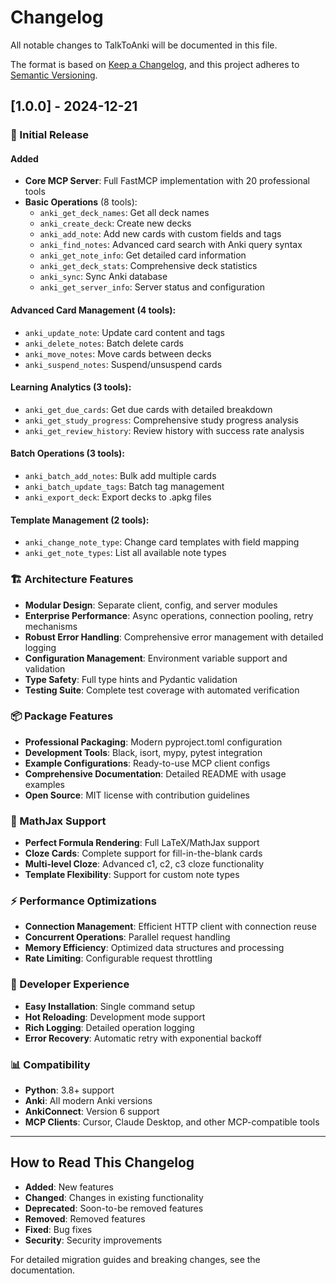 # Changelog

All notable changes to TalkToAnki will be documented in this file.

The format is based on [Keep a Changelog](https://keepachangelog.com/en/1.0.0/),
and this project adheres to [Semantic Versioning](https://semver.org/spec/v2.0.0.html).

## [1.0.0] - 2024-12-21

### 🎉 Initial Release

#### Added
- **Core MCP Server**: Full FastMCP implementation with 20 professional tools
- **Basic Operations** (8 tools):
  - `anki_get_deck_names`: Get all deck names
  - `anki_create_deck`: Create new decks
  - `anki_add_note`: Add new cards with custom fields and tags
  - `anki_find_notes`: Advanced card search with Anki query syntax
  - `anki_get_note_info`: Get detailed card information
  - `anki_get_deck_stats`: Comprehensive deck statistics
  - `anki_sync`: Sync Anki database
  - `anki_get_server_info`: Server status and configuration

#### Advanced Card Management (4 tools):
- `anki_update_note`: Update card content and tags
- `anki_delete_notes`: Batch delete cards
- `anki_move_notes`: Move cards between decks
- `anki_suspend_notes`: Suspend/unsuspend cards

#### Learning Analytics (3 tools):
- `anki_get_due_cards`: Get due cards with detailed breakdown
- `anki_get_study_progress`: Comprehensive study progress analysis
- `anki_get_review_history`: Review history with success rate analysis

#### Batch Operations (3 tools):
- `anki_batch_add_notes`: Bulk add multiple cards
- `anki_batch_update_tags`: Batch tag management
- `anki_export_deck`: Export decks to .apkg files

#### Template Management (2 tools):
- `anki_change_note_type`: Change card templates with field mapping
- `anki_get_note_types`: List all available note types

### 🏗️ Architecture Features
- **Modular Design**: Separate client, config, and server modules
- **Enterprise Performance**: Async operations, connection pooling, retry mechanisms
- **Robust Error Handling**: Comprehensive error management with detailed logging
- **Configuration Management**: Environment variable support and validation
- **Type Safety**: Full type hints and Pydantic validation
- **Testing Suite**: Complete test coverage with automated verification

### 📦 Package Features
- **Professional Packaging**: Modern pyproject.toml configuration
- **Development Tools**: Black, isort, mypy, pytest integration
- **Example Configurations**: Ready-to-use MCP client configs
- **Comprehensive Documentation**: Detailed README with usage examples
- **Open Source**: MIT license with contribution guidelines

### 🧮 MathJax Support
- **Perfect Formula Rendering**: Full LaTeX/MathJax support
- **Cloze Cards**: Complete support for fill-in-the-blank cards
- **Multi-level Cloze**: Advanced c1, c2, c3 cloze functionality
- **Template Flexibility**: Support for custom note types

### ⚡ Performance Optimizations
- **Connection Management**: Efficient HTTP client with connection reuse
- **Concurrent Operations**: Parallel request handling
- **Memory Efficiency**: Optimized data structures and processing
- **Rate Limiting**: Configurable request throttling

### 🔧 Developer Experience
- **Easy Installation**: Single command setup
- **Hot Reloading**: Development mode support
- **Rich Logging**: Detailed operation logging
- **Error Recovery**: Automatic retry with exponential backoff

### 📊 Compatibility
- **Python**: 3.8+ support
- **Anki**: All modern Anki versions
- **AnkiConnect**: Version 6 support
- **MCP Clients**: Cursor, Claude Desktop, and other MCP-compatible tools

---

## How to Read This Changelog

- **Added**: New features
- **Changed**: Changes in existing functionality
- **Deprecated**: Soon-to-be removed features
- **Removed**: Removed features
- **Fixed**: Bug fixes
- **Security**: Security improvements

For detailed migration guides and breaking changes, see the documentation. 